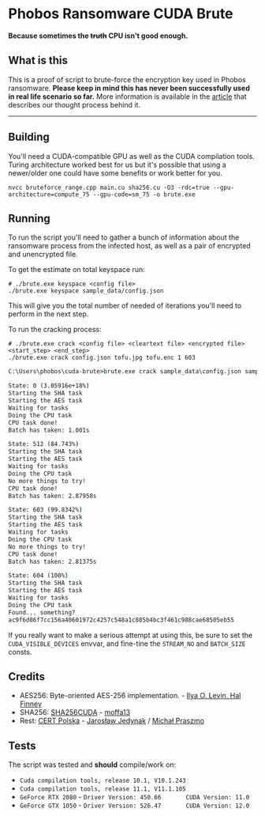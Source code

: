 # Phobos Ransomware CUDA Brute

**Because sometimes the ~~truth~~ CPU isn't good enough.**

## What is this

This is a proof of script to brute-force the encryption key used in Phobos ransomware. **Please keep in mind this has never been successfully used in real life scenario so far.** More information is available in the [article](https://cert.pl/en/posts/2023/02/breaking-phobos/) that describes our thought process behind it.

---

## Building

You'll need a CUDA-compatible GPU as well as the CUDA compilation tools. Turing architecture worked best for us but it's possible that using a newer/older one could have some benefits or work better for you.

```shell
nvcc bruteforce_range.cpp main.cu sha256.cu -O3 -rdc=true --gpu-architecture=compute_75 --gpu-code=sm_75 -o brute.exe
```

## Running

To run the script you'll need to gather a bunch of information about the ransomware process from the infected host, as well as a pair of encrypted and unencrypted file.

To get the estimate on total keyspace run:

```shell
# ./brute.exe keyspace <config file>
./brute.exe keyspace sample_data/config.json
```

This will give you the total number of needed of iterations you'll need to perform in the next step.


To run the cracking process:
```shell
# ./brute.exe crack <config file> <cleartext file> <encrypted file> <start_step> <end_step>
./brute.exe crack config.json tofu.jpg tofu.enc 1 603
```

```cmd
C:\Users\phobos\cuda-brute>brute.exe crack sample_data\config.json sample_data\tofu.jpg sample_data\tofu.enc 1 603

State: 0 (3.05916e+18%)
Starting the SHA task
Starting the AES task
Waiting for tasks
Doing the CPU task
CPU task done!
Batch has taken: 1.001s

State: 512 (84.743%)
Starting the SHA task
Starting the AES task
Waiting for tasks
Doing the CPU task
No more things to try!
CPU task done!
Batch has taken: 2.87958s

State: 603 (99.8342%)
Starting the SHA task
Starting the AES task
Waiting for tasks
Doing the CPU task
No more things to try!
CPU task done!
Batch has taken: 2.81375s

State: 604 (100%)
Starting the SHA task
Starting the AES task
Waiting for tasks
Doing the CPU task
Found... something?
ac9f6d86f7cc156a40601972c4257c548a1c885b4bc3f461c988cae68505eb55
```

If you really want to make a serious attempt at using this, be sure to set the `CUDA_VISIBLE_DEVICES` envvar, and fine-tine the `STREAM_NO` and `BATCH_SIZE` consts.

## Credits

* AES256: Byte-oriented AES-256 implementation. - [Ilya O. Levin, Hal Finney](http://www.literatecode.com)
* SHA256: [SHA256CUDA](https://github.com/moffa13/SHA256CUDA) - [moffa13](https://github.com/moffa13)
* Rest: [CERT Polska](https://cert.pl/) - [Jarosław Jedynak](https://tailcall.net/) / [Michał Praszmo](https://naz.p4.team/)

## Tests

The script was tested and **should** compile/work on:

* `Cuda compilation tools, release 10.1, V10.1.243`
* `Cuda compilation tools, release 11.1, V11.1.105`
* `GeForce RTX 2080` - `Driver Version: 450.66       CUDA Version: 11.0`
* `GeForce GTX 1050` - `Driver Version: 526.47       CUDA Version: 12.0`
